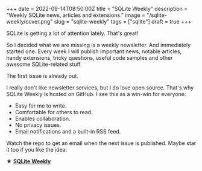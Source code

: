 +++
date = 2022-09-14T08:50:00Z
title = "SQLite Weekly"
description = "Weekly SQLite news, articles and extensions."
image = "/sqlite-weekly/cover.png"
slug = "sqlite-weekly"
tags = ["sqlite"]
draft = true
+++

SQLite is getting a lot of attention lately. That's great!

So I decided what we are missing is a weekly newsletter. And immediately started one. Every week I will publish important news, notable articles, handy extensions, tricky questions, useful code samples and other awesome SQLite-related stuff.

The first issue is already out.

I really don't like newsletter services, but I do love open source. That's why SQLite Weekly is hosted on GitHub. I see this as a win-win for everyone:

-   Easy for me to write.
-   Comfortable for others to read.
-   Enables collaboration.
-   No privacy issues.
-   Email notifications and a built-in RSS feed.

Watch the repo to get an email when the next issue is published. Maybe star it too if you like the idea:

★ [**SQLite Weekly**](https://github.com/nalgeon/sqlite-weekly)

